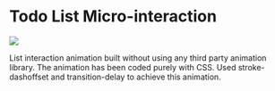 # Todo List Micro-interaction

![](https://ik.imagekit.io/8nyszdblwle/miscellaneous/interaction.gif)

List interaction animation built without using any third party animation library. The animation has been coded purely with CSS. Used stroke-dashoffset and transition-delay to achieve this animation.

